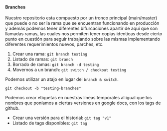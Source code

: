 #### Branches
Nuestro repositorio esta compuesto por un tronco principal (main/master) que puede o no ser la rama que se encuentran funcionando en producción y además podemos tener diferentes bifurcaciones apartir de aquí que son
llamadas ramas, las cuales nos permiten tener copias identicas desde cierto punto en cuestión para seguir trabajando sobre las mismas implementando diferentes requerimientos nuevos, parches, etc.

1. Crear una rama: `git branch testing`
2. Listado de ramas: `git branch`
3. Borrado de ramas: `git branch -d testing`
4. Movernos a un branch: `git switch / checkout testing`

Podemos utilizar un atajo en lugar del `branch & switch`.

`git checkout -b "testing-branches"`

Podemos crear etiquetas en nuestras líneas temporales al igual que los nombres que poníamos a ciertas versiones en google docs, con los tags de github.

- Crear una versión para el historial: `git tag "v1"`
- Listado de tags disponibles: `git tag`
